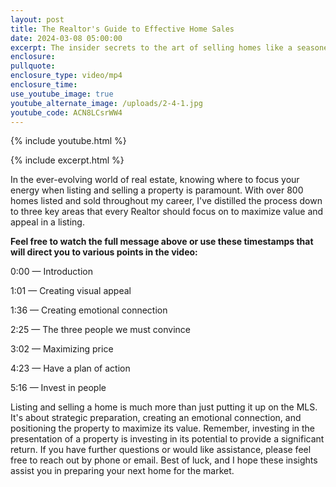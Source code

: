 ```yaml
---
layout: post
title: The Realtor's Guide to Effective Home Sales
date: 2024-03-08 05:00:00
excerpt: The insider secrets to the art of selling homes like a seasoned pro.
enclosure:
pullquote:
enclosure_type: video/mp4
enclosure_time:
use_youtube_image: true
youtube_alternate_image: /uploads/2-4-1.jpg
youtube_code: ACN8LCsrWW4
---
```

{% include youtube.html %}

{% include excerpt.html %}

In the ever-evolving world of real estate, knowing where to focus your energy when listing and selling a property is paramount. With over 800 homes listed and sold throughout my career, I've distilled the process down to three key areas that every Realtor should focus on to maximize value and appeal in a listing.

**Feel free to watch the full message above or use these timestamps that will direct you to various points in the video:**

0:00 — Introduction

1:01 — Creating visual appeal

1:36 — Creating emotional connection

2:25 — The three people we must convince

3:02 — Maximizing price

4:23 — Have a plan of action

5:16 — Invest in people

Listing and selling a home is much more than just putting it up on the MLS. It's about strategic preparation, creating an emotional connection, and positioning the property to maximize its value. Remember, investing in the presentation of a property is investing in its potential to provide a significant return. If you have further questions or would like assistance, please feel free to reach out by phone or email. Best of luck, and I hope these insights assist you in preparing your next home for the market.